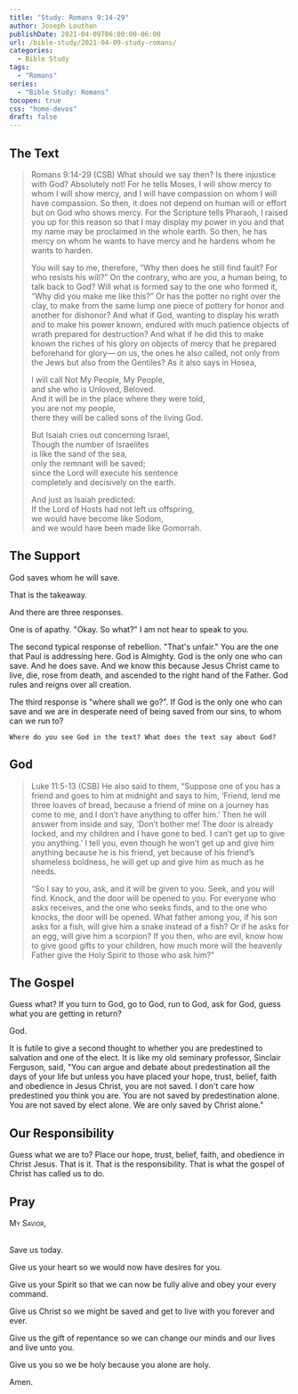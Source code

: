 ```yaml
---
title: "Study: Romans 9:14-29"
author: Joseph Louthan
publishDate: 2021-04-09T06:00:00-06:00
url: /bible-study/2021-04-09-study-romans/
categories:
  - Bible Study
tags:
  - "Romans"
series:
  - "Bible Study: Romans"
tocopen: true
css: "home-devos"
draft: false
---
```

## The Text

>Romans 9:14-29 (CSB) What should we say then? Is there injustice with God? Absolutely not! For he tells Moses, I will show mercy to whom I will show mercy, and I will have compassion on whom I will have compassion. So then, it does not depend on human will or effort but on God who shows mercy. For the Scripture tells Pharaoh, I raised you up for this reason so that I may display my power in you and that my name may be proclaimed in the whole earth. So then, he has mercy on whom he wants to have mercy and he hardens whom he wants to harden.
>
>You will say to me, therefore, “Why then does he still find fault? For who resists his will?” On the contrary, who are you, a human being, to talk back to God? Will what is formed say to the one who formed it, “Why did you make me like this?” Or has the potter no right over the clay, to make from the same lump one piece of pottery for honor and another for dishonor? And what if God, wanting to display his wrath and to make his power known, endured with much patience objects of wrath prepared for destruction? And what if he did this to make known the riches of his glory on objects of mercy that he prepared beforehand for glory— on us, the ones he also called, not only from the Jews but also from the Gentiles? As it also says in Hosea,
>
>I will call Not My People, My People,  
>and she who is Unloved, Beloved.  
>And it will be in the place where they were told,  
>you are not my people,  
>there they will be called sons of the living God.
>
>But Isaiah cries out concerning Israel,  
>Though the number of Israelites  
>is like the sand of the sea,  
>only the remnant will be saved;  
>since the Lord will execute his sentence  
>completely and decisively on the earth.
>
>And just as Isaiah predicted:  
>If the Lord of Hosts had not left us offspring,  
>we would have become like Sodom,  
>and we would have been made like Gomorrah.

<div style="page-break-after: always;"></div>

## The Support

God saves whom he will save.

That is the takeaway.

And there are three responses.

One is of apathy. "Okay. So what?" I am not hear to speak to you.

The second typical response of rebellion. "That's unfair." You are the one that Paul is addressing here. God is Almighty. God is the only one who can save. And he does save. And we know this because Jesus Christ came to live, die, rose from death, and ascended to the right hand of the Father. God rules and reigns over all creation.

The third response is "where shall we go?". If God is the only one who can save and we are in desperate need of being saved from our sins, to whom can we run to?

<div style="page-break-after: always;"></div>

`Where do you see God in the text? What does the text say about God?`

## God

>Luke 11:5-13 (CSB) He also said to them, “Suppose one of you has a friend and goes to him at midnight and says to him, ‘Friend, lend me three loaves of bread, because a friend of mine on a journey has come to me, and I don’t have anything to offer him.’ Then he will answer from inside and say, ‘Don’t bother me! The door is already locked, and my children and I have gone to bed. I can’t get up to give you anything.’ I tell you, even though he won’t get up and give him anything because he is his friend, yet because of his friend’s shameless boldness, he will get up and give him as much as he needs.
>
>“So I say to you, ask, and it will be given to you. Seek, and you will find. Knock, and the door will be opened to you. For everyone who asks receives, and the one who seeks finds, and to the one who knocks, the door will be opened. What father among you, if his son asks for a fish, will give him a snake instead of a fish? Or if he asks for an egg, will give him a scorpion? If you then, who are evil, know how to give good gifts to your children, how much more will the heavenly Father give the Holy Spirit to those who ask him?”

<div style="page-break-after: always;"></div>

## The Gospel

Guess what? If you turn to God, go to God, run to God, ask for God, guess what you are getting in return?

God.

It is futile to give a second thought to whether you are predestined to salvation and one of the elect. It is like my old seminary professor, Sinclair Ferguson, said, "You can argue and debate about predestination all the days of your life but unless you have placed your hope, trust, belief, faith and obedience in Jesus Christ, you are not saved. I don't care how predestined you think you are. You are not saved by predestination alone. You are not saved by elect alone. We are only saved by Christ alone."

<div style="page-break-after: always;"></div>

## Our Responsibility

Guess what we are to? Place our hope, trust, belief, faith, and obedience in Christ Jesus. That is it. That is the responsibility. That is what the gospel of Christ has called us to do.

## Pray

<div style="font-variant: small-caps;">
My Savior,
</div>
&nbsp;

Save us today.

Give us your heart so we would now have desires for you.

Give us your Spirit so that we can now be fully alive and obey your every command.

Give us Christ so we might be saved and get to live with you forever and ever.

Give us the gift of repentance so we can change our minds and our lives and live unto you.

Give us you so we be holy because you alone are holy.

Amen.
